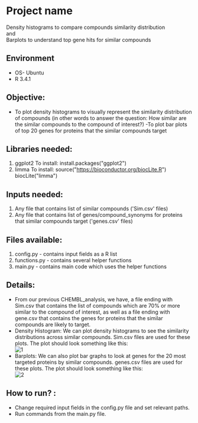 # Project name

Density histograms to compare compounds similarity distribution <br>
and <br>
Barplots to understand top gene hits for similar compounds <br>

## Environment 
- OS- Ubuntu
- R 3.4.1

## Objective: 
- To plot density histograms to visually represent the similarity distribution of compounds (in other words to answer the question: How similar are the similar compounds to the compound of interest?)
-To plot bar plots of top 20 genes for proteins that the similar compounds target

## Libraries needed: 
1. ggplot2
To install: 
install.packages("ggplot2")
2. limma
To install: 
source("https://bioconductor.org/biocLite.R")
biocLite("limma")


## Inputs needed:
1. Any file that contains list of similar compounds ('Sim.csv' files)
2. Any file that contains list of genes/compound_synonyms for proteins that similar compounds target ('genes.csv' files)


## Files available:
1. config.py - contains input fields as a R list
2. functions.py - contains several helper functions
3. main.py - contains main code which uses the helper functions


## Details:
- From our previous CHEMBL_analysis, we have, a file ending with Sim.csv that contains the list of compounds which are 70% or more similar to the compound of interest, as well as a file ending with gene.csv that contains the genes for proteins that the similar compounds are likely to target.
- Density Histogram:
We can plot density histograms to see the similarity distributions across similar compounds. Sim.csv files are used for these plots.
The plot should look something like this: <br>
![1](https://user-images.githubusercontent.com/35882413/36400604-ea39392c-159f-11e8-99c3-6bfdf6de813e.png)
- Barplots:
We can also plot bar graphs to look at genes for the 20 most targeted proteins by similar compounds. genes.csv files are used for these plots.
The plot should look something like this: <br>
![2](https://user-images.githubusercontent.com/35882413/36400605-ea4e6e00-159f-11e8-89e9-9de8d88a02e5.png)

## How to run? :
- Change required input fields in the config.py file and set relevant paths.
- Run commands from the main.py file.
